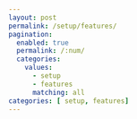 ```yaml
---
layout: post
permalink: /setup/features/
pagination: 
  enabled: true
  permalink: /:num/
  categories:
    values:
      - setup
      - features
      matching: all
categories: [ setup, features]
---
```


